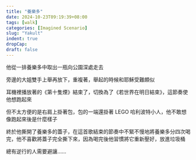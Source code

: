 ```yaml
---
title: "養樂多"
date: 2024-10-23T09:19:39+08:00
tags: [walk]
categories: [Imagined Scenario]
slug: "Yakult"
indent: true
dropCap: 
draft: false
---
```


他從一排養樂多中取出一瓶向公園深處走去

旁邊的大姐雙手上舉再放下，重複著，舉起的時候和耶穌受難頗似

耳機裡播放著的《第十隻煙》結束了，切換為了《若世界在明日結束》，這節奏使他想跑起來

但不太方便的是右肩上掛著包，包的一端還掛著 LEGO 哈利波特小人，他不敢想像跑起來後是什麼樣子

終於他撕開了養樂多的蓋子，在這首歌結束的節奏中不緊不慢地將養樂多分四次喝完，他不喜歡將蓋子完全撕下來，因為喝完後他習慣將它重新壓好，放進垃圾桶

總有逆行的人需要避讓……
